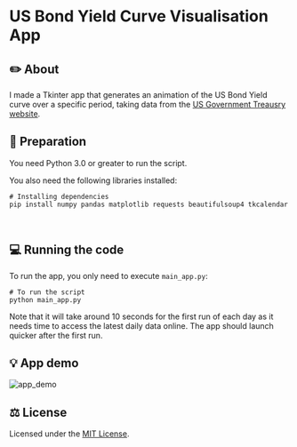 # US Bond Yield Curve Visualisation App

## ✏️  About

I made a Tkinter app that generates an animation of the US Bond Yield curve over a specific period, taking data from the [US Government Treausry website](https://home.treasury.gov/resource-center/data-chart-center/interest-rates/TextView?type=daily_treasury_yield_curve).
<br/>

## 🚀  Preparation
You need Python 3.0 or greater to run the script.

You also need the following libraries installed:<br/>
```
# Installing dependencies
pip install numpy pandas matplotlib requests beautifulsoup4 tkcalendar
```
<br/>

## 💻  Running the code
To run the app, you only need to execute `main_app.py`:<br/>
```
# To run the script
python main_app.py
```
Note that it will take around 10 seconds for the first run of each day as it needs time to access the latest daily data online. The app should launch quicker after the first run.

## 💡  App demo
![app_demo](https://github.com/user-attachments/assets/9f9ecd17-40e0-48b5-a253-6e7f5f302963)
<br/>

## ⚖️  License
Licensed under the [MIT License](https://opensource.org/license/mit).



